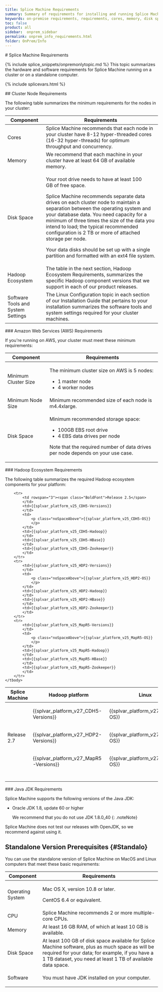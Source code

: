 ```yaml
---
title: Splice Machine Requirements
summary: Summary of requirements for installing and running Splice Machine on your cluster or computer.
keywords: on-premise requirements, requirements, cores, memory, disk space, hadoop ecosystem, cluster, linux, centos, rhel 6, hadoop, hbase, zookeeper, java jdk, openjdk, macos, macintosh, ubuntu
toc: false
product: all
sidebar:  onprem_sidebar
permalink: onprem_info_requirements.html
folder: OnPrem/Info
---
```

<section>
<div class="TopicContent" data-swiftype-index="true" markdown="1">
# Splice Machine Requirements

{% include splice_snippets/onpremonlytopic.md %}
This topic summarizes the hardware and software requirements for Splice
Machine running on a cluster or on a standalone computer.

{% include splicevars.html %}
<div markdown="1">
## <a name="ClusterNodeRequirements" />Cluster Node Requirements

The following table summarizes the minimum requirements for the nodes in
your cluster:

<table summary="Splice Machine cluster node hardware requirements">
    <col />
    <col />
    <thead>
        <tr>
            <th>Component</th>
            <th>Requirements</th>
        </tr>
    </thead>
    <tbody>
        <tr>
            <td class="BoldFont">Cores</td>
            <td>Splice Machine recommends that each node in your cluster have 8-12 hyper-threaded cores (16-32 hyper-threads) for optimum throughput and concurrency.</td>
        </tr>
        <tr>
            <td class="BoldFont">Memory</td>
            <td>We recommend that each machine in your cluster have at least 64 GB of available memory.</td>
        </tr>
        <tr>
            <td class="BoldFont">Disk Space</td>
            <td>
                <p class="noSpaceAbove">Your root drive needs to have at least 100 GB of free space. </p>
                <p>Splice Machine recommends separate data drives on each cluster node to maintain a separation between the operating system and your database data. You need capacity for a minimum of three times the size of the data you intend to load; the typical recommended configuration is 2 TB or more of attached storage per node.</p>
                <p><span class="BoldFont">Your data disks should be set up with a single partition and formatted with an <span class="CodeFont">ext4</span> file system.</span>
                </p>
            </td>
        </tr>
        <tr>
            <td class="BoldFont">Hadoop Ecosystem</td>
            <td>The table in the next section, Hadoop Ecosystem Requirements, summarizes the specific Hadoop component versions that we support in each of our product releases.</td>
        </tr>
        <tr>
            <td class="BoldFont">Software Tools and System Settings</td>
            <td>The <span class="ItalicFont">Linux Configuration</span> topic in each section of our <span class="ItalicFont">Installation Guide</span> that pertains to your installation summarizes the software tools and system settings required for your cluster machines.</td>
        </tr>
    </tbody>
</table>
### Amazon Web Services (AWS) Requirements

If you're running on AWS, your cluster must meet these minimum
requirements:

<table summary="Splice Machine cluster node hardware requirements">
    <col />
    <col />
    <thead>
        <tr>
            <th>Component</th>
            <th>Requirements</th>
        </tr>
    </thead>
    <tbody>
        <tr>
            <td class="BoldFont">Minimum Cluster Size</td>
            <td>
                <p>The minimum cluster size on AWS is <span class="ItalicFont">5 nodes</span>:</p>
                <ul class="bullet">
                    <li>1 master node</li>
                    <li>4 worker nodes</li>
                </ul>
            </td>
        </tr>
        <tr>
            <td class="BoldFont">Minimum Node Size</td>
            <td>Minimum recommended size of each node is <span class="ItalicFont">m4.4xlarge</span>.</td>
        </tr>
        <tr>
            <td class="BoldFont">Disk Space</td>
            <td>
                <p class="noSpaceAbove">Minimum recommended storage space:</p>
                <ul class="bullet">
                    <li><span class="ItalicFont">100GB</span> EBS root drive</li>
                    <li>4 EBS data drives per node</li>
                </ul>
                <p>Note that the required number of data drives per node depends on your use case.</p>
            </td>
        </tr>
    </tbody>
</table>
### Hadoop Ecosystem Requirements

The following table summarizes the required Hadoop ecosystem components
for your platform:

<table summary="Splice Machine Hadoop ecosystem requirements">
    <col />
    <col />
    <col />
    <col />
    <col />
    <col />
    <thead>
        <tr>
            <th>Splice Machine </th>
            <th>Hadoop platform</th>
            <th>Linux</th>
            <th>Hadoop</th>
            <th>HBase</th>
            <th>ZooKeeper</th>
        </tr>
    </thead>
    <tbody>
        <tr>
            <td rowspan="3"><span class="BoldFont">Release 2.7</span>
            </td>
            <td>{{splvar_platform_v27_CDH5-Versions}}
            </td>
            <td>
                <p class="noSpaceAbove">{{splvar_platform_v27_CDH5-OS}}
                </p>
            </td>
            <td>{{splvar_platform_v27_CDH5-Hadoop}}
            </td>
            <td>{{splvar_platform_v27_CDH5-HBase}}
            </td>
            <td>{{splvar_platform_v27_CDH5-Zookeeper}}
            </td>
        </tr>
        <tr>
            <td>{{splvar_platform_v27_HDP2-Versions}}
            </td>
            <td>
                <p class="noSpaceAbove">{{splvar_platform_v27_HDP2-OS}}
                </p>
            </td>
            <td>{{splvar_platform_v27_HDP2-Hadoop}}
            </td>
            <td>{{splvar_platform_v27_HDP2-HBase}}
            </td>
            <td>{{splvar_platform_v27_HDP2-Zookeeper}}
            </td>
        </tr>
        <tr>
            <td>{{splvar_platform_v27_MapR5-Versions}}
            </td>
            <td>
                <p class="noSpaceAbove">{{splvar_platform_v27_MapR5-OS}}
                </p>
            </td>
            <td>{{splvar_platform_v27_MapR5-Hadoop}}
            </td>
            <td>{{splvar_platform_v27_MapR5-HBase}}
            </td>
            <td>{{splvar_platform_v27_MapR5-Zookeeper}}
            </td>
        </tr>
        <tr>
            <td colspan="6" class="Separator"> </td>
        </tr>

        <tr>
            <td rowspan="3"><span class="BoldFont">Release 2.5</span>
            </td>
            <td>{{splvar_platform_v25_CDH5-Versions}}
            </td>
            <td>
                <p class="noSpaceAbove">{{splvar_platform_v25_CDH5-OS}}
                </p>
            </td>
            <td>{{splvar_platform_v25_CDH5-Hadoop}}
            </td>
            <td>{{splvar_platform_v25_CDH5-HBase}}
            </td>
            <td>{{splvar_platform_v25_CDH5-Zookeeper}}
            </td>
        </tr>
        <tr>
            <td>{{splvar_platform_v25_HDP2-Versions}}
            </td>
            <td>
                <p class="noSpaceAbove">{{splvar_platform_v25_HDP2-OS}}
                </p>
            </td>
            <td>{{splvar_platform_v25_HDP2-Hadoop}}
            </td>
            <td>{{splvar_platform_v25_HDP2-HBase}}
            </td>
            <td>{{splvar_platform_v25_HDP2-Zookeeper}}
            </td>
        </tr>
        <tr>
            <td>{{splvar_platform_v25_MapR5-Versions}}
            </td>
            <td>
                <p class="noSpaceAbove">{{splvar_platform_v25_MapR5-OS}}
                </p>
            </td>
            <td>{{splvar_platform_v25_MapR5-Hadoop}}
            </td>
            <td>{{splvar_platform_v25_MapR5-HBase}}
            </td>
            <td>{{splvar_platform_v25_MapR5-Zookeeper}}
            </td>
        </tr>
    </tbody>
</table>
### Java JDK Requirements

Splice Machine supports the following versions of the Java JDK:

* Oracle JDK 1.8, update 60 or higher

  We recommend that you do not use JDK 1.8.0_40
  {: .noteNote}

Splice Machine does not test our releases with OpenJDK, so we recommend
against using it.

## Standalone Version Prerequisites   {#Standalo}

You can use the standalone version of Splice Machine on MacOS and Linux
computers that meet these basic requirements:

<table summary="Standalone version requirements for running Splice Machine">
    <col />
    <col />
    <thead>
        <tr>
            <th>Component</th>
            <th>Requirements</th>
        </tr>
    </thead>
    <tbody>
        <tr>
            <td><span class="BoldFont">Operating System</span>
            </td>
            <td>
                <p class="noSpaceAbove">Mac OS X, version 10.8 or later.</p>
                <p>CentOS 6.4 or equivalent.</p>
            </td>
        </tr>
        <tr>
            <td><span class="BoldFont">CPU</span>
            </td>
            <td>Splice Machine recommends 2 or more multiple-core CPUs.</td>
        </tr>
        <tr>
            <td><span class="BoldFont">Memory</span>
            </td>
            <td>At least 16 GB RAM, of which at least 10 GB is available.</td>
        </tr>
        <tr>
            <td><span class="BoldFont">Disk Space</span>
            </td>
            <td>At least 100 GB of disk space available for Splice Machine software, plus as much space as will be required for your data; for example, if you have a 1 TB dataset, you need at least 1 TB of available data space.</td>
        </tr>
        <tr>
            <td><span class="BoldFont">Software</span>
            </td>
            <td>
                <p class="noSpaceAbove">You must have JDK installed on your computer.</p>
            </td>
        </tr>
    </tbody>
</table>
</div>
</div>
</section>
